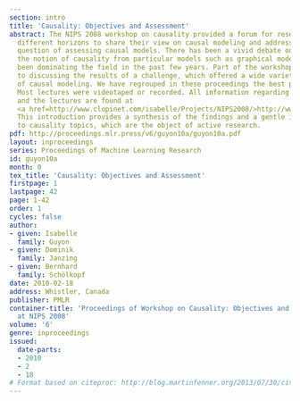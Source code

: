 ```yaml
---
section: intro
title: 'Causality: Objectives and Assessment'
abstract: The NIPS 2008 workshop on causality provided a forum for researchers from
  different horizons to share their view on causal modeling and address the difficult
  question of assessing causal models. There has been a vivid debate on properly separating
  the notion of causality from particular models such as graphical models, which have
  been dominating the field in the past few years. Part of the workshop was dedicated
  to discussing the results of a challenge, which offered a wide variety of applications
  of causal modeling. We have regrouped in these proceedings the best papers presented.
  Most lectures were videotaped or recorded. All information regarding the challenge
  and the lectures are found at
  <a href=http://www.clopinet.com/isabelle/Projects/NIPS2008/>http://www.clopinet.com/isabelle/Projects/NIPS2008/</a>.
  This introduction provides a synthesis of the findings and a gentle introduction
  to causality topics, which are the object of active research.
pdf: http://proceedings.mlr.press/v6/guyon10a/guyon10a.pdf
layout: inproceedings
series: Proceedings of Machine Learning Research
id: guyon10a
month: 0
tex_title: 'Causality: Objectives and Assessment'
firstpage: 1
lastpage: 42
page: 1-42
order: 1
cycles: false
author:
- given: Isabelle
  family: Guyon
- given: Dominik
  family: Janzing
- given: Bernhard
  family: Schölkopf
date: 2010-02-18
address: Whistler, Canada
publisher: PMLR
container-title: 'Proceedings of Workshop on Causality: Objectives and Assessment
  at NIPS 2008'
volume: '6'
genre: inproceedings
issued:
  date-parts:
  - 2010
  - 2
  - 18
# Format based on citeproc: http://blog.martinfenner.org/2013/07/30/citeproc-yaml-for-bibliographies/
---
```

